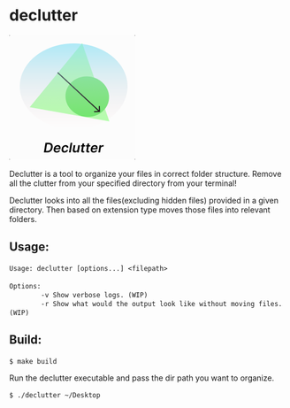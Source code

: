 # declutter

![logo](docs/resources/logo.png)

Declutter is a tool to organize your files in correct folder structure.
Remove all the clutter from your specified directory from your terminal!

Declutter looks into all the files(excluding hidden files) provided in a given directory. Then based on extension type moves those files into relevant folders.

## Usage:

```
Usage: declutter [options...] <filepath>

Options:
        -v Show verbose logs. (WIP)
        -r Show what would the output look like without moving files. (WIP)
```

## Build:

```bash
$ make build
```

Run the declutter executable and pass the dir path you want to organize.

```bash
$ ./declutter ~/Desktop
```
